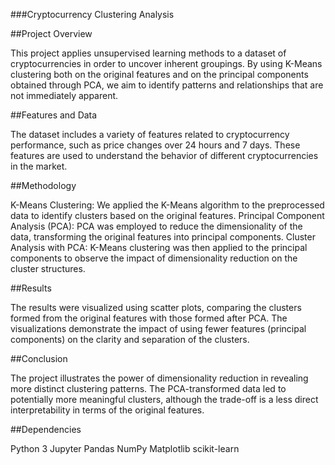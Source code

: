 ###Cryptocurrency Clustering Analysis

##Project Overview

This project applies unsupervised learning methods to a dataset of cryptocurrencies in order to uncover inherent groupings. By using K-Means clustering both on the original features and on the principal components obtained through PCA, we aim to identify patterns and relationships that are not immediately apparent.

##Features and Data

The dataset includes a variety of features related to cryptocurrency performance, such as price changes over 24 hours and 7 days. These features are used to understand the behavior of different cryptocurrencies in the market.

##Methodology

K-Means Clustering: We applied the K-Means algorithm to the preprocessed data to identify clusters based on the original features.
Principal Component Analysis (PCA): PCA was employed to reduce the dimensionality of the data, transforming the original features into principal components.
Cluster Analysis with PCA: K-Means clustering was then applied to the principal components to observe the impact of dimensionality reduction on the cluster structures.

##Results

The results were visualized using scatter plots, comparing the clusters formed from the original features with those formed after PCA. The visualizations demonstrate the impact of using fewer features (principal components) on the clarity and separation of the clusters.

##Conclusion

The project illustrates the power of dimensionality reduction in revealing more distinct clustering patterns. The PCA-transformed data led to potentially more meaningful clusters, although the trade-off is a less direct interpretability in terms of the original features.

##Dependencies

Python 3
Jupyter
Pandas
NumPy
Matplotlib
scikit-learn
